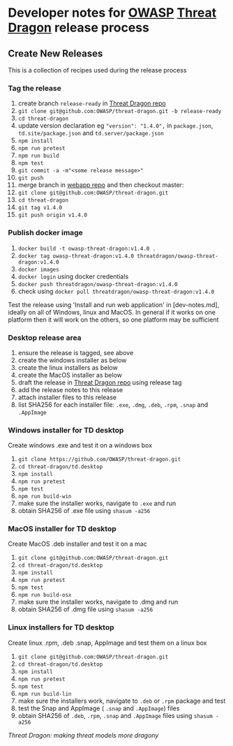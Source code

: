 # Developer notes for [OWASP](https://www.owasp.org) [Threat Dragon](https://owasp.org/www-project-threat-dragon/) release process

## Create New Releases

This is a collection of recipes used during the release process

### Tag the release
1. create branch `release-ready` in [Threat Dragon repo](https://github.com/OWASP/threat-dragon)
1. `git clone git@github.com:OWASP/threat-dragon.git -b release-ready`
1. `cd threat-dragon`
1. update version declaration eg `"version": "1.4.0",` in `package.json`, `td.site/package.json` and `td.server/package.json`
1. `npm install`
1. `npm run pretest`
1. `npm run build`
1. `npm test`
1. `git commit -a -m"<some release message>"`
1. `git push`
1. merge branch in [webapp repo](https://github.com/OWASP/threat-dragon) and then checkout master:
1. `git clone git@github.com:OWASP/threat-dragon.git`
1. `cd threat-dragon`
1. `git tag v1.4.0`
1. `git push origin v1.4.0`

### Publish docker image
1. `docker build -t owasp-threat-dragon:v1.4.0 .`
1. `docker tag owasp-threat-dragon:v1.4.0 threatdragon/owasp-threat-dragon:v1.4.0`
1. `docker images`
1. `docker login` using docker credentials
1. `docker push threatdragon/owasp-threat-dragon:v1.4.0`
1. check using `docker pull threatdragon/owasp-threat-dragon:v1.4.0`

Test the release using 'Install and run web application' in [dev-notes.md], ideally on all of Windows, linux and MacOS.
In general if it works on one platform then it will work on the others, so one platform may be sufficient

### Desktop release area
1. ensure the release is tagged, see above
1. create the windows installer as below
1. create the linux installers as below
1. create the MacOS installer as below
1. draft the release in [Threat Dragon repo](https://github.com/OWASP/threat-dragon/releases) using release tag
1. add the release notes to this release
1. attach installer files to this release
1. list SHA256 for each installer file: `.exe`, `.dmg`, `.deb`, `.rpm`, `.snap` and `.AppImage`


### Windows installer for TD desktop
Create windows .exe and test it on a windows box
1. `git clone https://github.com/OWASP/threat-dragon.git`
1. `cd threat-dragon/td.desktop`
1. `npm install`
1. `npm run pretest`
1. `npm test`
1. `npm run build-win`
1. make sure the installer works, navigate to `.exe` and run
1. obtain SHA256 of .exe file using `shasum -a256`

### MacOS installer for TD desktop
Create MacOS .deb installer and test it on a mac
1. `git clone git@github.com:OWASP/threat-dragon.git`
1. `cd threat-dragon/td.desktop`
1. `npm install`
1. `npm run pretest`
1. `npm test`
1. `npm run build-osx`
1. make sure the installer works, navigate to .dmg and run
1. obtain SHA256 of .dmg file using `shasum -a256`

### Linux installers for TD desktop
Create linux .rpm, .deb .snap, AppImage and test them on a linux box
1. `git clone git@github.com:OWASP/threat-dragon.git`
1. `cd threat-dragon/td.desktop`
1. `npm install`
1. `npm run pretest`
1. `npm test`
1. `npm run build-lin`
1. make sure the installers work, navigate to `.deb` or `.rpm` package and test
1. test the Snap and AppImage ( `.snap` and `.AppImage`) files
1. obtain SHA256 of `.deb`, `.rpm`, `.snap` and `.AppImage` files using `shasum -a256`

_Threat Dragon: making threat models more dragony_
